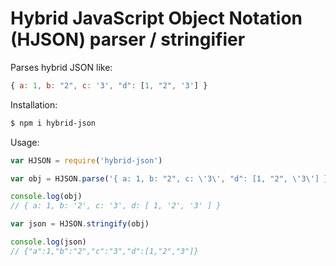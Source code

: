 # Hybrid JavaScript Object Notation (HJSON) parser / stringifier

Parses hybrid JSON like:

```js
{ a: 1, b: "2", c: '3', "d": [1, "2", '3'] }
```

Installation:

```sh
$ npm i hybrid-json
```

Usage:

```js
var HJSON = require('hybrid-json')

var obj = HJSON.parse('{ a: 1, b: "2", c: \'3\', "d": [1, "2", \'3\'] }')

console.log(obj)
// { a: 1, b: '2', c: '3', d: [ 1, '2', '3' ] }

var json = HJSON.stringify(obj)

console.log(json)
// {"a":1,"b":"2","c":"3","d":[1,"2","3"]}
```